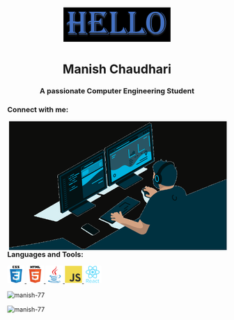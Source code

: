 <h1 align="center">
    <img src="Hello.png">
</h1>
<h1 align="center">Manish Chaudhari</h1>
<h3 align="center">A passionate Computer Engineering Student</h3>


<h3 align="left">Connect with me:</h3>
<p align="left">
</p>
<img align = "right" alt = "coding" width ="500" src=https://raw.githubusercontent.com/Potential17/Potential17/master/user%20(2).gif>

<h3 align="left">Languages and Tools:</h3>
<p align="left"> <a href="https://www.w3schools.com/css/" target="_blank" rel="noreferrer"> <img src="https://raw.githubusercontent.com/devicons/devicon/master/icons/css3/css3-original-wordmark.svg" alt="css3" width="40" height="40"/> </a> <a href="https://www.w3.org/html/" target="_blank" rel="noreferrer"> <img src="https://raw.githubusercontent.com/devicons/devicon/master/icons/html5/html5-original-wordmark.svg" alt="html5" width="40" height="40"/> </a> <a href="https://www.java.com" target="_blank" rel="noreferrer"> <img src="https://raw.githubusercontent.com/devicons/devicon/master/icons/java/java-original.svg" alt="java" width="40" height="40"/> </a> <a href="https://developer.mozilla.org/en-US/docs/Web/JavaScript" target="_blank" rel="noreferrer"> <img src="https://raw.githubusercontent.com/devicons/devicon/master/icons/javascript/javascript-original.svg" alt="javascript" width="40" height="40"/> </a> <a href="https://reactjs.org/" target="_blank" rel="noreferrer"> <img src="https://raw.githubusercontent.com/devicons/devicon/master/icons/react/react-original-wordmark.svg" alt="react" width="40" height="40"/> </a> </p>

<p><img align="center" src="https://github-readme-stats.vercel.app/api/top-langs?username=manish-77&show_icons=true&locale=en&layout=compact" alt="manish-77" /></p>

<p><img align="center" src="https://github-readme-streak-stats.herokuapp.com/?user=manish-77&" alt="manish-77" /></p>
